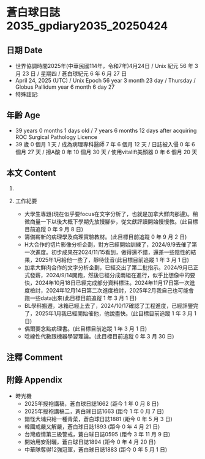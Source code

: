 [_metadata_:encoding]: - "utf-8"
[_metadata_:language]: - "zh-Hant-TW"
[_metadata_:fileformat]: - "markdown"
[_metadata_:MIME_type]: - "text/plain"
[_metadata_:markdown_version]: - "commonmark version 0.30"
[_metadata_:markdown_spec]: - "https://spec.commonmark.org/0.30/"

# 蒼白球日誌2035_gpdiary2035_20250424 #

## 日期 Date ##

* 世界協調時間2025年(中華民國114年，令和7年)4月24日 / Unix 紀元 56 年 3 月 23 日 / 星期四 / 蒼白球紀元 6 年 6 月 27 日
* April 24, 2025 (UTC) / Unix Epoch 56 year 3 month 23 day / Thursday / Globus Pallidum year 6 month 6 day 27
* 特殊註記:

## 年齡 Age ##

* 39 years 0 months 1 days old / 7 years 6 months 12 days after acquiring ROC Surgical Pathology Licence
* 39 歲 0 個月 1 天 / 成為病理專科醫師 7 年 6 個月 12 天 / 日誌被入侵 0 年 6 個月 27 天 / 擦A酸 0 年 10 個月 30 天 / 使用vitalift美顏器 0 年 6 個月 20 天

## 本文 Content ##

1. 

2. 工作紀要

    - 大學生專題(現在似乎要focus在文字分析了，也就是加拿大鮮肉那邊)。稍微商量一下以後大概下學期先放慢腳步，從文獻評讀開始慢慢教。(此目標目前追蹤 0 年 9 月 8 日)
    - 籌備嶄新的病理學及病理實驗教材。(此目標目前追蹤 0 年 9 月 2 日)
    - H大合作的切片影像分析企劃，對方已經開始訓練了，2024/9/9去催了第一次進度。初步成果在2024/11/15看到，做得還不錯，還差一些陰性的結果，2025年1月給他一些了，靜待佳音(此目標目前追蹤 1 年 3 月 1 日)
    - 加拿大鮮肉合作的文字分析企劃，已經交出了第二批指示。2024/9月已正式發薪，2024/9/14開跑，然後已經分成兩組在進行，似乎比想像中的要快，2024年10月18日已經完成部分資料標注。2024年11月17日第一次進度檢討，2024年12月14日第二次進度檢討，2025年2月我自己也可能會跑一些data出來(此目標目前追蹤 1 年 3 月 1 日)
    - BL學科搬遷，冰箱已經上去了，2024/10/17確認了工程進度，已經評鑒完了，2025年1月我已經開始催他，他說盡快。(此目標目前追蹤 1 年 3 月 1 日)
    - 偶爾要念點病理書。(此目標目前追蹤 1 年 3 月 1 日)
    - 唸線性代數跟機器學習理論。(此目標目前追蹤 0 年 3 月 30 日)

## 注釋 Comment ##


## 附錄 Appendix ##

* 時光機
    - 2025年授袍講稿，蒼白球日誌1662 (距今 1 年 0 月 8 日)
    - 2025年授袍講稿二，蒼白球日誌1663 (距今 1 年 0 月 7 日)
    - 錯怪大埔只給一種青菜，蒼白球日誌1881 (距今 0 年 5 月 3 日)
    - 韓國戒嚴又解嚴，蒼白球日誌1893 (距今 0 年 4 月 21 日)
    - 台灣疫情第三級警戒，蒼白球日誌0595 (距今 3 年 11 月 9 日)
    - 開始用安耐曬，蒼白球日誌1894 (距今 0 年 4 月 20 日)
    - 中華隊奪得12強冠軍，蒼白球日誌1883 (距今 0 年 5 月 1 日)
